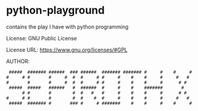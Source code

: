 # python-playground
contains the play I have with python programming

License: GNU Public License

License URL: https://www.gnu.org/licenses/#GPL

AUTHOR:

```
 #####  ####### ######  ### ######  ####### ####### #     #    #     # 
#     # #       #     #  #  #     # #     #    #    #     #     #   #  
#       #       #     #  #  #     # #     #    #    #     #      # #   
 #####  #####   ######   #  ######  #     #    #    #######       #    
      # #       #        #  #   #   #     #    #    #     #      # #   
#     # #       #        #  #    #  #     #    #    #     #     #   #  
 #####  ####### #       ### #     # #######    #    #     #    #     # 

```
